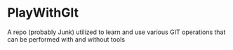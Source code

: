 # PlayWithGIt
A repo (probably Junk) utilized to learn and use various GIT operations that can be performed with and without tools
